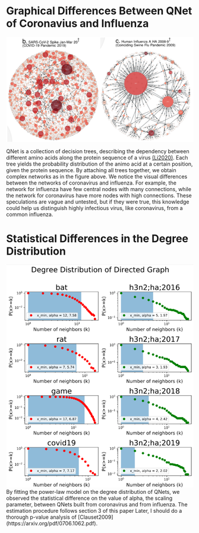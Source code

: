 # Graphical Differences Between QNet of Coronavius and Influenza
<img alt='QNET' src="../uploads/crop_from_Li2020.PNG" width="700px">

QNet is a collection of decision trees, describing the dependency between different amino acids along the protein sequence of a virus [(Li2020)](https://www.medrxiv.org/content/10.1101/2020.07.17.20156364v3.full.pdf). Each tree yields the probability distribution of the animo acid at a certain position, given the protein sequence. By attaching all trees together, we obtain complex networks as in the figure above. We notice the visual differences between the networks of coronavirus and influenza. For example, the network for influenza have few central nodes with many connections, while the network for coronavirus have more nodes with high connections. These speculations are vague and untested, but if they were true, this knowledge could help us distinguish highly infectious virus, like coronavirus, from a common influenza.

# Statistical Differences in the Degree Distribution
<img alt='DegreeDistribution' src="../uploads/DegreeDistribution.PNG" width="700px">
By fitting the power-law model on the degree distribution of QNets, we observed the statistical difference on the value of alpha, the scaling parameter, between QNets built from coronavirus and from influenza. The estimation procedure follows section 3 of this paper Later, I should do a thorough p-value analysis of [Clauset2009](https://arxiv.org/pdf/0706.1062.pdf).
